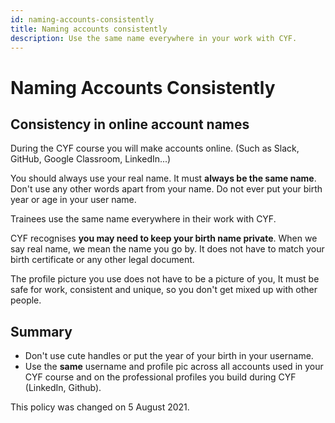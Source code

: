 ```yaml
---
id: naming-accounts-consistently
title: Naming accounts consistently
description: Use the same name everywhere in your work with CYF.
---
```


# Naming Accounts Consistently

## Consistency in online account names

During the CYF course you will make accounts online. \(Such as Slack, GitHub, Google Classroom, LinkedIn...\)

You should always use your real name. It must **always be the same name**. Don't use any other words apart from your name. Do not ever put your birth year or age in your user name.

Trainees use the same name everywhere in their work with CYF.

CYF recognises **you may need to keep your birth name private**.  When we say real name, we mean the name you go by. It does not have to match your birth certificate or any other legal document. 

The profile picture you use does not have to be a picture of you, It must be safe for work, consistent and unique, so you don't get mixed up with other people.

## Summary

* Don't use cute handles or put the year of your birth in your username.
* Use the **same** username and profile pic across all accounts used in your CYF course and on the professional profiles you build during CYF \(LinkedIn, Github\).

This policy was changed on 5 August 2021.

